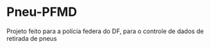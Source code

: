 # Pneu-PFMD
Projeto feito para  a polícia federa do DF, para o controle de dados de retirada de pneus
